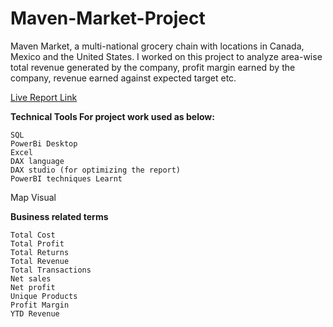 # Maven-Market-Project
Maven Market, a multi-national grocery chain with locations in Canada, Mexico and the United States.
I worked on this project to analyze area-wise total revenue generated by the company, profit margin earned by the company, revenue earned against expected target etc.

[Live Report Link](https://app.powerbi.com/view?r=eyJrIjoiZjA0YjQzMDAtMWNiZC00MzIxLTkyMTUtMmJlNTM1NjJiMWU3IiwidCI6ImM2ZTU0OWIzLTVmNDUtNDAzMi1hYWU5LWQ0MjQ0ZGM1YjJjNCJ9&pageName=ReportSection)

**Technical Tools For project work used as below:**

	SQL
	PowerBi Desktop
	Excel
	DAX language
	DAX studio (for optimizing the report)
	PowerBI techniques Learnt
  Map Visual
  

**Business related terms**

	Total Cost
	Total Profit
	Total Returns
	Total Revenue
	Total Transactions
	Net sales
	Net profit
	Unique Products
	Profit Margin
	YTD Revenue
